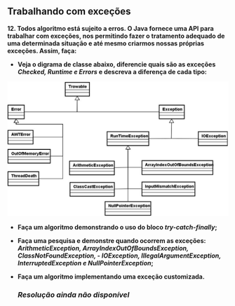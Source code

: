 ## **Trabalhando com exceções**

**12. Todos algoritmo está sujeito a erros. O Java fornece uma API para trabalhar com exceções, nos permitindo fazer o tratamento adequado de uma determinada situação e até mesmo criarmos nossas próprias exceções. Assim, faça:**    
- **Veja o digrama de classe abaixo, diferencie quais são as exceções *Checked, Runtime e Errors* e descreva a diferença de cada tipo:**

![Alt text](uteis/Exceptions.png?raw=true "Collection Interface")

- **Faça um algoritmo demonstrando o uso do bloco *try-catch-finally*;**  
- **Faça uma pesquisa e demonstre quando ocorrem as exceções: *ArithmeticException, ArrayIndexOutOfBoundsException, ClassNotFoundException, - IOException, IllegalArgumentException, InterruptedException e NullPointerException*;**  
- **Faça um algoritmo implementando uma exceção customizada.**  

    ### *Resolução ainda não disponível*